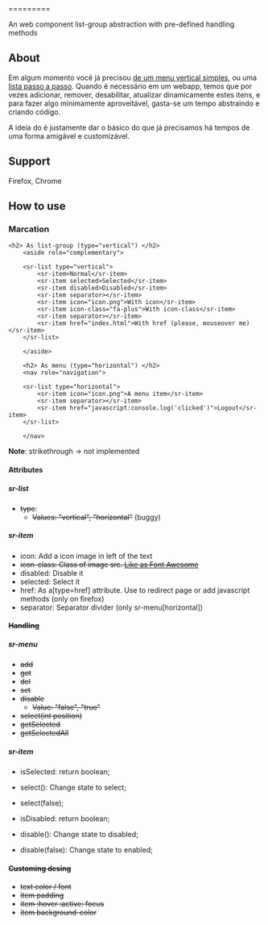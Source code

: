 <sr-list>
=========

An web component list-group abstraction with pre-defined handling methods

About
------
Em algum momento você já precisou [de um menu vertical simples](http://getbootstrap.com/components/#list-group), ou uma [lista passo a passo](http://www.polymer-project.org/#learn).
Quando é necessário em um webapp, temos que por vezes adicionar, remover, desabilitar, atualizar dinamicamente estes itens, e para fazer algo minimamente aproveitável, gasta-se um tempo abstraindo e criando código.

A ideia do <sr-list> é justamente dar o básico do que já precisamos há tempos de uma forma amigável e customizável.

Support
----------
Firefox, Chrome

How to use
----------

### Marcation
```hmtl
<h2> As list-group (type="vertical") </h2>
	<aside role="complementary">

	<sr-list type="vertical">
		<sr-item>Normal</sr-item>
		<sr-item selected>Selected</sr-item>
		<sr-item disabled>Disabled</sr-item>
		<sr-item separator></sr-item>
		<sr-item icon="icon.png">With icon</sr-item>
		<sr-item icon-class="fa-plus">With icon-class</sr-item>
		<sr-item separator></sr-item>
		<sr-item href="index.html">With href (please, mouseover me)</sr-item>
	</sr-list>

	</aside>

	<h2> As menu (type="horizontal") </h2>
	<nav role="navigation">

	<sr-list type="horizontal">
		<sr-item icon="icon.png">A menu item</sr-item>
		<sr-item separator></sr-item>
		<sr-item href="javascript:console.log('clicked')">Logout</sr-item>
	</sr-list>

	</nav>

```
__Note__: strikethrough -> not implemented

#### Attributes
##### sr-list
* ~~type~~:
  - ~~Values: "vertical", "horizontal"~~ (buggy)

##### sr-item
* icon: Add a icon image in left of the text
* ~~icon-class: Class of image src. [Like as Font Awesome](http://fortawesome.github.io/Font-Awesome/)~~
* disabled: Disable it
* selected: Select it
* href: As a[type=href] attribute. Use to redirect page or add javascript methods (only on firefox)
* separator: Separator divider (only sr-menu[horizontal])

#### ~~Handling~~
##### sr-menu
* ~~add~~
* ~~get~~
* ~~del~~
* ~~set~~
* ~~disable~~
  - ~~Value: "false", "true"~~
* ~~select(int position)~~
* ~~getSelected~~
* ~~getSelectedAll~~

##### sr-item
* isSelected: return boolean;
* select(): Change state to select;
* select(false);

* isDisabled: return boolean;
* disable(): Change state to disabled;
* disable(false): Change state to enabled;

#### ~~Customing desing~~
* ~~text color / font~~
* ~~item padding~~
* ~~item :hover :active: focus~~
* ~~item background-color~~
